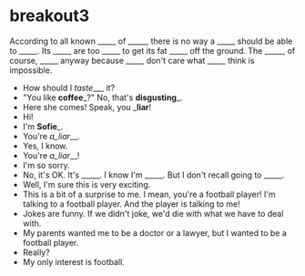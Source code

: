 # breakout3

According to all known _____ of _____, there is no way a _____ should be able to _____.
Its _____ are too _____ to get its fat _____ off the ground.
The _____, of course, _____ anyway because _____ don't care what _____ think is impossible.

- How should I _taste____ it?
- "You like __coffee___?" No, that's __disgusting___.
- Here she comes! Speak, you ___liar__!
- Hi!
- I'm __Sofie___.
- You're _a_liar___.
- Yes, I know.
- You're _a_liar___!
- I'm so sorry.
- No, it's OK. It's _____. I know I'm _____. But I don't recall going to _____.
- Well, I'm sure this is very exciting.
- This is a bit of a surprise to me. I mean, you're a football player! I'm talking to a football player. And the player is talking to me!
- Jokes are funny. If we didn't joke, we'd die with what we have to deal with.
- My parents wanted me to be a doctor or a lawyer, but I wanted to be a football player.
- Really?
- My only interest is football. 
